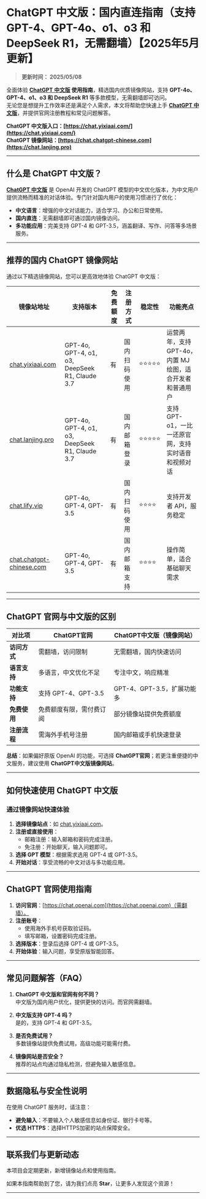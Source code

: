 # ChatGPT 中文版：国内直连指南（支持GPT-4、GPT-4o、o1、o3 和 DeepSeek R1，无需翻墙）【2025年5月 更新】

> **更新时间： 2025/05/08**          

全面体验 **[ChatGPT 中文版](https://chat.yixiaai.com) 使用指南**，精选国内优质镜像网站，支持 **GPT-4o、GPT-4、o1、o3 和 DeepSeek R1** 等多款模型，无需翻墙即可访问。   
无论您是想提升工作效率还是满足个人需求，本文将帮助您快速上手 **[ChatGPT 中文版](https://chat.yixiaai.com)**，并提供官网注册教程和常见问题解答。

**ChatGPT 中文版入口：[https://chat.yixiaai.com/](https://chat.yixiaai.com/)**     
**ChatGPT 镜像网站：[https://chat.chatgpt-chinese.com](https://chat.lanjing.pro)**

---

## 什么是 ChatGPT 中文版？

[**ChatGPT 中文版**](https://chat.yixiaai.com) 是 OpenAI 开发的 ChatGPT 模型的中文优化版本，为中文用户提供流畅而精准的对话体验。专门针对国内用户的使用习惯进行了优化：

- **中文语言**：增强的中文对话能力，适合学习、办公和日常使用。
- **国内直连**：无需翻墙即可通过国内镜像访问。
- **多功能应用**：完美支持 GPT-4 和 GPT-3.5，涵盖翻译、写作、问答等多场景服务。

---

## 推荐的国内 ChatGPT 镜像网站

通过以下精选镜像网站，您可以更高效地体验 ChatGPT 中文版：

| **镜像站地址**       | **支持版本**                  | **免费额度** | **注册方式**       | **稳定性** | **功能亮点**                              |
|----------------------|------------------------------|--------------|-------------------|------------|------------------------------------------|
| [chat.yixiaai.com](https://chat.yixiaai.com)   | GPT-4o, GPT-4, o1, o3, DeepSeek R1, Claude 3.7 | 有           | 国内扫码使用      | ⭐⭐⭐⭐⭐    | 运营两年，支持 GPT-4o，内置 MJ 绘图，适合开发者和普通用户 |
| [chat.lanjing.pro](https://chat.lanjing.pro)         | GPT-4o, GPT-4, o1, o3, DeepSeek R1, Claude 3.7 | 有           | 国内邮箱登录      | ⭐⭐⭐⭐⭐    | 支持 GPT-o1，一比一还原官网，支持实时语音和视频对话 |
| [chat.lify.vip](https://www.yixiaai.com) | GPT-4o, GPT-4, GPT-3.5      | 有           | 国内扫码使用      | ⭐⭐⭐⭐     | 支持开发者 API，服务稳定                |
| [chat.chatgpt-chinese.com](https://chat.chatgpt-chinese.com)   | GPT-4o, GPT-4, GPT-3.5      | 有           | 国内邮箱支持      | ⭐⭐⭐⭐      | 操作简单，适合基础聊天需求              |

---

## ChatGPT 官网与中文版的区别

| **对比项**     | **ChatGPT官网**          | **ChatGPT中文版（镜像网站）** |
|----------------|--------------------------|------------------------------|
| **访问方式**   | 需翻墙，访问限制         | 无需翻墙，国内快速访问       |
| **语言支持**   | 多语言，中文优化不足     | 专注中文，响应精准           |
| **功能支持**   | 支持 GPT-4、GPT-3.5      | GPT-4、GPT-3.5，扩展功能多   |
| **免费使用**   | 免费额度有限，需付费订阅 | 部分镜像站提供免费额度       |
| **注册流程**   | 需海外手机号注册         | 国内邮箱或手机快速登录       |

**总结**：如果偏好原版 OpenAI 的功能，可选择 **ChatGPT官网**；若更注重便捷的中文服务，建议使用 **ChatGPT中文版镜像网站**。

---

## 如何快速使用 ChatGPT 中文版

### **通过镜像网站快速体验**
1. **选择镜像站点**：如 [chat.yixiaai.com](https://chat.yixiaai.com)。
2. **注册或直接使用**：
   - 邮箱注册：输入邮箱和密码完成注册。
   - 免注册：开始聊天，输入问题即可。
3. **选择 GPT 模型**：根据需求选用 GPT-4 或 GPT-3.5。
4. **开始对话**：享受流畅的中文对话与多功能应用。

---

## ChatGPT 官网使用指南

1. **访问官网**：[https://chat.openai.com](https://chat.openai.com)（需翻墙）。
2. **注册账号**：
   - 使用海外手机号获取验证码。
   - 填写邮箱，设置密码完成注册。
3. **选择版本**：登录后选择 GPT-4 或 GPT-3.5。
4. **开始体验**：输入问题，享受原版智能回答。

---

## 常见问题解答（FAQ）

1. **ChatGPT 中文版和官网有何不同？**  
   中文版为国内用户优化，提供更快的访问。而官网需翻墙。

2. **中文版支持 GPT-4 吗？**  
   是的，支持 GPT-4 和 GPT-3.5。

3. **是否免费试用？**  
   多数镜像站提供免费试用，高级功能可能需付费。

4. **镜像网站是否安全？**  
   推荐的站点均通过隐私检测，但避免输入敏感信息。

---

## 数据隐私与安全性说明

在使用 ChatGPT 服务时，请注意：
- **避免输入**：不要输入个人敏感信息如身份证、银行卡号等。
- **优选 HTTPS**：选择HTTPS加密的站点保障安全。

---

## 联系我们与更新动态

本项目会定期更新，新增镜像站点和使用指南。  

如果本指南帮助到了您，请为我们点亮 **Star**，让更多人发现这个资源！

---
